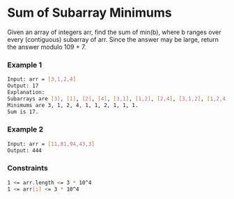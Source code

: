 # Sum of Subarray Minimums

Given an array of integers arr, find the sum of min(b), where b ranges over every (contiguous) subarray of arr. 
Since the answer may be large, return the answer modulo 109 + 7.

### Example 1
```sh
Input: arr = [3,1,2,4]
Output: 17
Explanation: 
Subarrays are [3], [1], [2], [4], [3,1], [1,2], [2,4], [3,1,2], [1,2,4], [3,1,2,4]. 
Minimums are 3, 1, 2, 4, 1, 1, 2, 1, 1, 1.
Sum is 17.
```

### Example 2
```sh
Input: arr = [11,81,94,43,3]
Output: 444
```

### Constraints
```sh
1 <= arr.length <= 3 * 10^4
1 <= arr[i] <= 3 * 10^4
```
